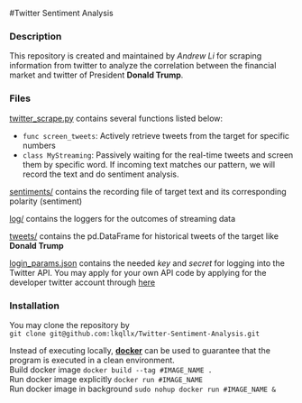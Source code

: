 #Twitter Sentiment Analysis

### Description
This repository is created and maintained by _Andrew Li_ for scraping information from twitter 
to analyze the correlation between the financial market and twitter of President **Donald Trump**.

### Files
[twitter_scrape.py](https://github.com/lkqllx/Twitter-Sentiment-Analysis/blob/master/twitter_scrape.py) contains several functions listed below:
* `func screen_tweets`: Actively retrieve tweets from the target for specific numbers
* `class MyStreaming`: Passively waiting for the real-time tweets and screen them by specific word. If incoming text matches
our pattern, we will record the text and do sentiment analysis.

[sentiments/](https://github.com/lkqllx/Twitter-Sentiment-Analysis/blob/master/sentiments) contains the recording file of target text and its corresponding polarity (sentiment)

[log/](https://github.com/lkqllx/Twitter-Sentiment-Analysis/blob/master/log/) contains the loggers for the outcomes of streaming data

[tweets/](https://github.com/lkqllx/Twitter-Sentiment-Analysis/blob/master/tweets/) contains the pd.DataFrame for historical tweets of the target like **Donald Trump**

[login_params.json](https://github.com/lkqllx/Twitter-Sentiment-Analysis/blob/master/login_params.json) contains the needed
*key* and *secret* for logging into the Twitter API. You may apply for your own API code by applying for the developer twitter 
account through [here](https://developer.twitter.com/)

### Installation
You may clone the repository by \
``git clone git@github.com:lkqllx/Twitter-Sentiment-Analysis.git``

Instead of executing locally, [**docker**](https://www.docker.com/) can be used to guarantee that the program is executed 
in a clean environment.\
Build docker image ``docker build --tag #IMAGE_NAME .``\
Run docker image explicitly ``docker run #IMAGE_NAME``\
Run docker image in background ``sudo nohup docker run #IMAGE_NAME &``